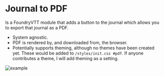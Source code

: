 # Journal to PDF
Is a FoundryVTT module that adds a button to the journal which allows you to export that journal as a PDF.
- System agnostic.
- PDF is rendered by, and downloaded from, the browser.
- Potentially supports theming, although no themes have been created yet. These would be added to `/styles/init.css #pdf`. If anyone contributes a theme, I will add theming as a setting.

![example](https://github.com/geoidesic/foundryvtt-journal-to-pdf/assets/4637995/7508c4f8-1a8c-4ec1-a7d9-d6c650676491)
